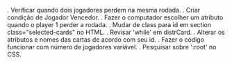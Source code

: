 . Verificar quando dois jogadores perdem na mesma rodada.
. Criar condição de Jogador Vencedor.
. Fazer o computador escolher um atributo quando o player 1 perder a rodada. 
. Mudar de class para id em section class="selected-cards" no HTML.
. Revisar 'while' em distrCard.
. Alterar os atributos e nomes das cartas de acordo com seu id.
. Fazer o código funcionar com número de jogadores variável.
. Pesquisar sobre ':root' no CSS.